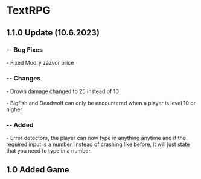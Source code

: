 # TextRPG
<h2>1.1.0 Update (10.6.2023)</h2>
<h3>-- Bug Fixes</h3>
<p>- Fixed Modrý zázvor price</p>
<h3>-- Changes</h3>
<p>- Drown damage changed to 25 instead of 10</p>
<p>- Bigfish and Deadwolf can only be encountered when a player is level 10 or higher</p>
<h3>-- Added</h3>
<p>- Error detectors, the player can now type in anything anytime and if the required input is a number, instead of crashing like before, it will just state that you need to type in a number.</p>
<h2>1.0 Added Game</h2>
